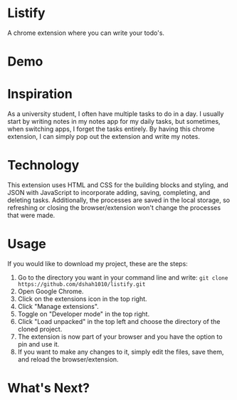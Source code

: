 # Listify 
A chrome extension where you can write your todo's. 

# Demo



# Inspiration 
As a university student, I often have multiple tasks to do in a day. I usually start by writing notes in my notes app for my daily tasks, but sometimes, when switching apps, I forget the tasks entirely. By having this chrome extension, I can simply pop out the extension and write my notes. 

# Technology 
This extension uses HTML and CSS for the building blocks and styling, and JSON with JavaScript to incorporate adding, saving, completing, and deleting tasks. Additionally, the processes are saved in the local storage, so refreshing or closing the browser/extension won't change the processes that were made.

# Usage

If you would like to download my project, these are the steps:
        <ol>
        <li>
          Go to the directory you want in your command line and write:
          ```
          git clone https://github.com/dshah1010/listify.git
          ```
       </li>
       <li>
          Open Google Chrome. 
       </li>
       <li>
          Click on the extensions icon in the top right. 
       </li>
       <li> 
          Click "Manage extensions". 
       </li>
       <li>
          Toggle on "Developer mode" in the top right. 
       </li>
       <li>
          Click "Load unpacked" in the top left and choose the directory of the cloned project. 
       </li>
       <li>
          The extension is now part of your browser and you have the option to pin and use it. 
       </li>
       <li>
          If you want to make any changes to it, simply edit the files, save them, and reload the browser/extension. 
       </li>
       </ol>
       
# What's Next?
